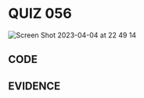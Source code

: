 # QUIZ 056
![Screen Shot 2023-04-04 at 22 49 14](https://user-images.githubusercontent.com/111819437/229813740-e9a5860f-a9d3-446f-8783-422c3d26c6f5.png)



## CODE

## EVIDENCE
